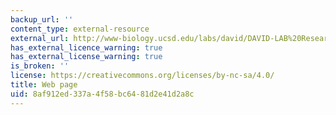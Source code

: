 ```yaml
---
backup_url: ''
content_type: external-resource
external_url: http://www-biology.ucsd.edu/labs/david/DAVID-LAB%20Research.html
has_external_licence_warning: true
has_external_license_warning: true
is_broken: ''
license: https://creativecommons.org/licenses/by-nc-sa/4.0/
title: Web page
uid: 8af912ed-337a-4f58-bc64-81d2e41d2a8c
---
```

